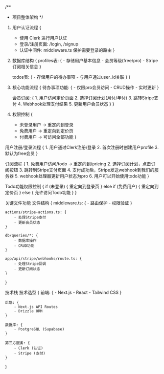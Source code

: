 /**
 * 项目整体架构
 */

1. 用户认证流程 {
    - 使用 Clerk 进行用户认证
    - 登录/注册页面: /login, /signup
    - 认证中间件: middleware.ts 保护需要登录的路由
}

2. 数据库结构 {
    profiles表: {
        - 存储用户基本信息
        - 会员等级(free/pro)
        - Stripe订阅相关信息
    }
    
    todos表: {
        - 存储用户的待办事项
        - 与用户通过user_id关联
    }
}

3. 核心功能流程 {
    待办事项功能: {
        - 仅限pro会员访问
        - CRUD操作
        - 实时更新
    }
    
    会员订阅: {
        1. 用户访问定价页面
        2. 选择订阅计划(月付/年付)
        3. 跳转Stripe支付
        4. Webhook处理支付结果
        5. 更新用户会员状态
    }
}

4. 权限控制 {
    - 未登录用户 -> 重定向到登录
    - 免费用户 -> 重定向到定价页
    - 付费用户 -> 可访问全部功能
}


用户注册/登录流程 {
    1. 用户通过Clerk注册/登录
    2. 首次注册时创建用户profile
    3. 默认为free会员
}

订阅流程 {
    1. 免费用户访问/todo -> 重定向到/pricing
    2. 选择订阅计划，点击订阅按钮
    3. 跳转到Stripe支付页面
    4. 支付成功后，Stripe发送webhook到我们的服务器
    5. webhook处理器更新用户状态为pro
    6. 用户可以开始使用todo功能
}

Todo功能权限控制 {
    if (未登录) {
        重定向到登录页
    } else if (免费用户) {
        重定向到定价页
    } else {
        允许访问Todo功能
    }
}

关键文件功能
文件结构 {
    middleware.ts: {
        - 路由保护
        - 权限验证
    }
    
    actions/stripe-actions.ts: {
        - 处理Stripe支付
        - 更新会员状态
    }
    
    db/queries/*: {
        - 数据库操作
        - CRUD功能
    }
    
    app/api/stripe/webhooks/route.ts: {
        - 处理Stripe回调
        - 更新订阅状态
    }
}


技术栈
技术选型 {
    前端: {
        - Next.js
        - React
        - Tailwind CSS
    }
    
    后端: {
        - Next.js API Routes
        - Drizzle ORM
    }
    
    数据库: {
        - PostgreSQL (Supabase)
    }
    
    第三方服务: {
        - Clerk (认证)
        - Stripe (支付)
    }
}